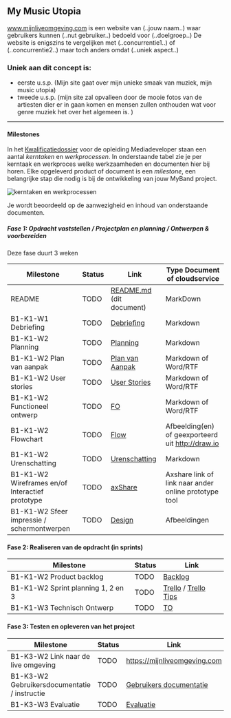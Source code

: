 ## My Music Utopia

www.mijnliveomgeving.com is een website van (..jouw naam..) waar gebruikers kunnen (..nut gebruiker..) bedoeld voor (..doelgroep..)
De website is enigszins te vergelijken met (..concurrentie1..) of (..concurrentie2..) maar toch anders omdat (..uniek aspect..)

### Uniek aan dit concept is: 
 * eerste u.s.p. (Mijn site gaat over mijn unieke smaak van muziek, mijn music utopia)
 * tweede u.s.p. (mijn site zal opvalleen door de mooie fotos van de artiesten dier er in gaan komen en mensen zullen onthouden wat voor genre muziek het over het algemeen is. )

---
#### Milestones 

In het [Kwalificatiedossier] voor de opleiding Mediadeveloper staan een aantal *kerntaken* en *werkprocessen*.
In onderstaande tabel zie je per kerntaak en werkproces welke werkzaamheden en documenten hier bij horen.
Elke opgeleverd product of document is een *milestone*, een belangrijke stap die nodig is bij de ontwikkeling van jouw MyBand project.

![kerntaken en werkprocessen](doc/images/kd_taken_processen.png)

Je wordt beoordeeld op de aanwezigheid en inhoud van onderstaande documenten.

##### Fase 1: Opdracht vaststellen / Projectplan en planning / Ontwerpen & voorbereiden 

Deze fase duurt 3 weken

| Milestone  | Status | Link | Type Document of cloudservice |
| ------ |  ------ | ------ | ------ |
| README                                            | TODO | [README.md]  (dit document)          | MarkDown |
| B1-K1-W1 Debriefing                               | TODO | [Debriefing]                         | Markdown |
| B1-K1-W2 Planning                                 | TODO | [Planning]                           | Markdown |
| B1-K1-W2 Plan van aanpak                          | TODO | [Plan van Aanpak]                    | Markdown of Word/RTF|
| B1-K1-W2 User stories                             | TODO | [User Stories]                       | Markdown of Word/RTF|
| B1-K1-W2 Functioneel ontwerp                      | TODO | [FO]                                 | Markdown of Word/RTF|
| B1-K1-W2 Flowchart                                | TODO | [Flow]                               | Afbeelding(en) of geexporteerd uit http://draw.io |
| B1-K1-W2 Urenschatting                            | TODO | [Urenschatting]                      | Markdown |
| B1-K1-W2 Wireframes en/of Interactief prototype   | TODO | [axShare]                            | Axshare link of link naar ander online prototype tool |
| B1-K1-W2 Sfeer impressie / schermontwerpen        | TODO | [Design]                             | Afbeeldingen |

[Kwalificatiedossier]: https://kwalificaties.s-bb.nl/Handlers/DocumentLibrary.ashx?id=276758
[README.md]: <https://github.com/osma58/MyBand-Starter/blob/master/README.md>
[Debriefing]: <doc/fase-1/debriefing.md>
[Planning]: <doc/fase-1/planning.docx>
[Plan van Aanpak]: <doc/fase-1/plan-van-aanpak.md>
[User stories]: <doc/fase-1/user-stories.md>
[Design]: <doc/fase-1/design/design.md/>
[FO]: </doc/fase-1/functioneel-ontwerp.md>
[Flow]: <doc/fase-1/flow.svg>
[Urenschatting]: <doc/fase-1/urenschatting.md>
[axShare]: <http://w2d1bw.axshare.com/>

#### Fase 2: Realiseren van de opdracht (in sprints)

| Milestone  | Status | Link |
| ------ |  ------ | ------ |
| B1-K1-W2 Product backlog                          | TODO | [Backlog]                            | Link naar Trello met Sprint planningen | |
| B1-K1-W2 Sprint planning 1, 2 en 3                | TODO | [Trello] / [Trello Tips]             | Link naar Trello met Sprint planningen | |
| B1-K1-W3 Technisch Ontwerp                        | TODO | [TO]                                 | Markdown of Word/RTF| |

[Backlog]: </doc/fase-2/technisch-ontwerp.md>
[TO]: </doc/fase-2/technisch-ontwerp.md>
[Trello]: <https://trello.com/b/He6JX83u/myband-sprints>
[Trello Tips]: <https://blog.trello.com/how-to-scrum-and-trello-for-teams-at-work>
   
#### Fase 3: Testen en opleveren van het project

| Milestone  | Status | Link |
| ------ |  ------ | ------ |
| B1-K3-W2 Link naar de live omgeving                        |  TODO |  <https://mijnliveomgeving.com> |
| B1-K3-W2 Gebruikersdocumentatie / instructie               |  TODO |  [Gebruikers documentatie] |
| B1-K3-W3 Evaluatie                                         |  TODO |  [Evaluatie] |

[Gebruikers documentatie]: <doc/fase-3/gebruikersdocumentatie.md>
[Evaluatie]: <doc/fase-3/evaluatie.md>
